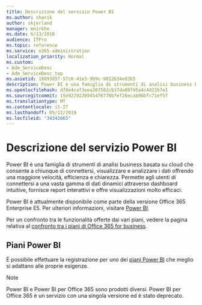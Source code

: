 ```yaml
---
title: Descrizione del servizio Power BI
ms.author: sharik
author: skjerland
manager: mnirkhe
ms.date: 6/13/2018
audience: ITPro
ms.topic: reference
ms.service: o365-administration
localization_priority: Normal
ms.custom:
- Adm_ServiceDesc
- Adm_ServiceDesc_top
ms.assetid: 18093d57-57c0-41e3-9b9c-9812634e03b5
description: Power BI è una famiglia di strumenti di analisi business basata su cloud che consente a chiunque di connettersi, visualizzare e analizzare i dati offrendo una maggiore velocità, efficienza e chiarezza. Permette agli utenti di connettersi a una vasta gamma di dati dinamici attraverso dashboard intuitive, fornisce report interattivi e offre visualizzazioni molto efficaci.
ms.openlocfilehash: d78e4caf3eea387582cb37da80f95a4c4d22b7e1
ms.sourcegitcommit: 15e92292209454f6778bfef26ecab96bfc71ef5f
ms.translationtype: MT
ms.contentlocale: it-IT
ms.lasthandoff: 05/22/2019
ms.locfileid: "34342665"
---
```

# <a name="power-bi-service-description"></a>Descrizione del servizio Power BI

Power BI è una famiglia di strumenti di analisi business basata su cloud che consente a chiunque di connettersi, visualizzare e analizzare i dati offrendo una maggiore velocità, efficienza e chiarezza. Permette agli utenti di connettersi a una vasta gamma di dati dinamici attraverso dashboard intuitive, fornisce report interattivi e offre visualizzazioni molto efficaci.
  
Power BI è attualmente disponibile come parte della versione Office 365 Enterprise E5. Per ulteriori informazioni, visitare [Power BI](https://powerbi.microsoft.com/).
  
Per un confronto tra le funzionalità offerte dai vari piani, vedere la pagina relativa al [confronto tra i piani di Office 365 for business](http://go.microsoft.com/fwlink/?LinkID=799177&amp;clcid=0x409).
  
## <a name="power-bi-plans"></a>Piani Power BI
<a name="BKMK_PowerBIPlans"> </a>

È possibile effettuare la registrazione per uno dei [piani Power BI](https://go.microsoft.com/fwlink/?LinkID=786854) che meglio si adattano alle proprie esigenze. 
  
> [!NOTE]
> Power BI e Power BI per Office 365 sono prodotti diversi. Power BI per Office 365 è un servizio con una singola versione ed è stato deprecato. 
  

